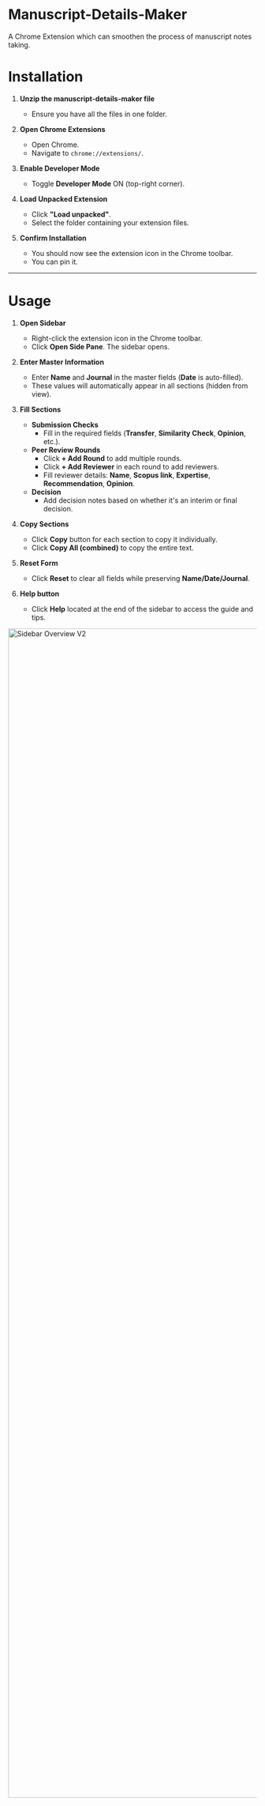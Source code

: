 # Manuscript-Details-Maker
A Chrome Extension which can smoothen the process of manuscript notes taking.

# **Installation**

1. **Unzip the manuscript-details-maker file**  
   - Ensure you have all the files in one folder.

2. **Open Chrome Extensions**  
   - Open Chrome.  
   - Navigate to `chrome://extensions/`.

3. **Enable Developer Mode**  
   - Toggle **Developer Mode** ON (top-right corner).

4. **Load Unpacked Extension**  
   - Click **"Load unpacked"**.  
   - Select the folder containing your extension files.

5. **Confirm Installation**  
   - You should now see the extension icon in the Chrome toolbar.  
   - You can pin it.

---

# **Usage**

1. **Open Sidebar**  
   - Right-click the extension icon in the Chrome toolbar.  
   - Click **Open Side Pane**. The sidebar opens.

2. **Enter Master Information**  
   - Enter **Name** and **Journal** in the master fields (**Date** is auto-filled).  
   - These values will automatically appear in all sections (hidden from view).

3. **Fill Sections**  
   - **Submission Checks**  
     - Fill in the required fields (**Transfer**, **Similarity Check**, **Opinion**, etc.).  
   - **Peer Review Rounds**  
     - Click **+ Add Round** to add multiple rounds.  
     - Click **+ Add Reviewer** in each round to add reviewers.  
     - Fill reviewer details: **Name**, **Scopus link**, **Expertise**, **Recommendation**, **Opinion**.  
   - **Decision**  
     - Add decision notes based on whether it's an interim or final decision.

4. **Copy Sections**  
   - Click **Copy** button for each section to copy it individually.  
   - Click **Copy All (combined)** to copy the entire text.

5. **Reset Form**  
   - Click **Reset** to clear all fields while preserving **Name/Date/Journal**.
  
6. **Help button**  
   - Click **Help** located at the end of the sidebar to access the guide and tips. 
     
<img width="741" height="2367" alt="Sidebar Overview V2" src="https://github.com/user-attachments/assets/80f02862-0427-4560-978d-3a2cf25460ad" />





     



